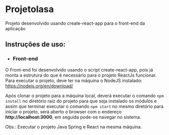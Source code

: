 
# Projetolasa


Projeto desenvolvido usando create-react-app para o front-end da aplicação


## Instruções de uso:

- ### Front-end

O Front-end foi desenvolvido usando o script create-react-app, pois já monta a estrutura do que é necessário para o projeto ReactJs funcionar.
Para executar o projeto, deve ter na máquina o NodeJS instalado:  https://nodejs.org/en/download/

Após clonar o projeto para a máquina local, deverá executar o comando `npm install` no diretório raiz do projeto para que seja instalado os módulos e assim que terminar executar o comando `npm start` no mesmo diretório para iniciar o projeto, será aberto o browser com o endereço **http://localhost:3000**, em seguida pode-se navegar no sistema.


Obs.:  Executar o projeto Java Spring e React na mesma máquina.


